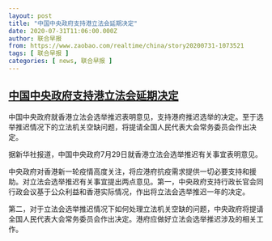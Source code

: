 ```yaml
---
layout: post
title: "中国中央政府支持港立法会延期决定"
date: 2020-07-31T11:06:00.000Z
author: 联合早报
from: https://www.zaobao.com/realtime/china/story20200731-1073521
tags: [ 联合早报 ]
categories: [ news, 联合早报 ]
---
```

<!--1596193560000-->
[中国中央政府支持港立法会延期决定](https://www.zaobao.com/realtime/china/story20200731-1073521)
------

<div>
<p>中国中央政府就香港立法会选举推迟表明意见，支持港府推迟选举的决定。至于选举推迟情况下的立法机关空缺问题，将提请全国人民代表大会常务委员会作出决定。</p><p>据新华社报道，中国中央政府7月29日就香港立法会选举推迟有关事宜表明意见。</p><p>中央政府对香港新一轮疫情高度关注，将应港府抗疫需求提供一切必要支持和援助。对立法会选举推迟有关事宜提出两点意见。第一，中央政府支持行政长官会同行政会议基于公众利益和香港实际情况，作出将立法会选举推迟一年的决定。</p><section id="imu"><div id="dfp-ad-imu1-wrapper" class="dfp-tag-wrapper"><div id="dfp-ad-imu1" class="dfp-tag-wrapper"></div></div></section><p>第二，对于立法会选举推迟情况下如何处理立法机关空缺的问题，中央政府将提请全国人民代表大会常务委员会作出决定。港府应做好立法会选举推迟涉及的相关工作。</p><div id="innity-in-post"></div><div id="dfp-ad-midarticlespecial-wrapper" class="dfp-tag-wrapper"><div id="dfp-ad-midarticlespecial" class="dfp-tag-wrapper"></div></div>
</div>
